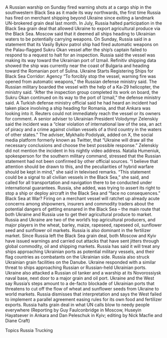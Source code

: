 A Russian warship on Sunday fired warning shots at a cargo ship in the southwestern Black Sea as it made its way northwards, the first time Russia has fired on merchant shipping beyond Ukraine since exiting a landmark UN-brokered grain deal last month.
In July, Russia halted participation in the Black Sea grain deal that allowed Ukraine to export agricultural produce via the Black Sea. Moscow said that it deemed all ships heading to Ukrainian waters to be potentially carrying weapons.
On Sunday, Russia said in a statement that its Vasily Bykov patrol ship had fired automatic weapons on the Palau-flagged Sukru Okan vessel after the ship’s captain failed to respond to a request to halt for an inspection.
Russia said the vessel was making its way toward the Ukrainian port of Izmail. Refinitiv shipping data showed the ship was currently near the coast of Bulgaria and heading toward the Romanian port of Sulina.
Ukraine Starts Registering Ships for Black Sea Corridor: Agency
“To forcibly stop the vessel, warning fire was opened from automatic weapons,” the Russian defense ministry said.
The Russian military boarded the vessel with the help of a Ka-29 helicopter, the ministry said.
“After the inspection group completed its work on board, the Sukru Okan continued on its way to the port of Izmail,” the defense ministry said.
A Turkish defense ministry official said he had heard an incident had taken place involving a ship heading for Romania, and that Ankara was looking into it.
Reuters could not immediately reach the vessel or its owners for comment.
A senior adviser to Ukrainian President Volodymyr Zelenskiy said the incident was a “clear violation of international law of the sea, an act of piracy and a crime against civilian vessels of a third country in the waters of other states.”
The adviser, Mykhailo Podolyak, added on X, the social media platform formerly known as Twitter, that “Ukraine will draw all the necessary conclusions and choose the best possible response.”
Zelenskiy did not mention the incident in his nightly video address.
Natalia Humeniuk, spokesperson for the southern military command, stressed that the Russian statement had not been confirmed by other official sources. “I believe that attention should be drawn to this, and the peculiarities of hybrid warfare should be kept in mind,” she said in televised remarks.
“This statement could be a signal to all civilian vessels in the Black Sea,” she said, and called for all transportation and navigation there to be conducted under international guarantees. Russia, she added, was trying to assert its right to stop a ship or deploy aircraft in the Black Sea and “face no consequences.”
Black Sea at War?
Firing on a merchant vessel will ratchet up already acute concerns among shipowners, insurers and commodity traders about the potential dangers of getting ensnared in the Black Sea – the main route that both Ukraine and Russia use to get their agricultural produce to market.
Russia and Ukraine are two of the world’s top agricultural producers, and major players in the wheat, barley, maize, rapeseed, rapeseed oil, sunflower seed and sunflower oil markets. Russia is also dominant in the fertilizer market.
Since Russia left the Black Sea grain deal, both Moscow and Kyiv have issued warnings and carried out attacks that have sent jitters through global commodity, oil and shipping markets.
Russia has said it will treat any ships approaching Ukrainian ports as potential military vessels, and their flag countries as combatants on the Ukrainian side. Russia also struck Ukrainian grain facilities on the Danube.
Ukraine responded with a similar threat to ships approaching Russian or Russian-held Ukrainian ports. Ukraine also attacked a Russian oil tanker and a warship at its Novorossiysk naval base, next door to a major grain and oil port.
Ukraine and the West say Russia’s steps amount to a de-facto blockade of Ukrainian ports that threatens to cut off the flow of wheat and sunflower seeds from Ukraine to world markets.
Russia dismisses that interpretation and says the West failed to implement a parallel agreement easing rules for its own food and fertilizer exports.
Russia halts grain deal in what UN calls blow to needy people everywhere
(Reporting by Guy Faulconbridge in Moscow, Huseyin Hayatsever in Ankara and Dan Peleschuk in Kyiv; editing by Nick Macfie and Diane Craft)

Topics
Russia
Trucking
